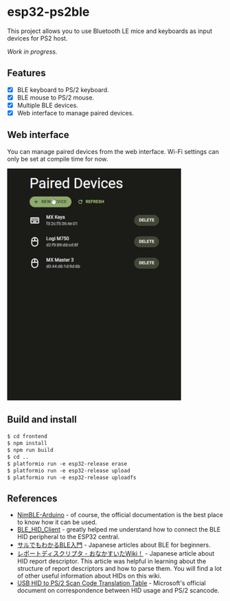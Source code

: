 # esp32-ps2ble
This project allows you to use Bluetooth LE mice and keyboards as input devices for PS2 host.

_Work in progress._

## Features
- [x] BLE keyboard to PS/2 keyboard.
- [x] BLE mouse to PS/2 mouse.
- [x] Multiple BLE devices.
- [x] Web interface to manage paired devices.

## Web interface
You can manage paired devices from the web interface. Wi-Fi settings can only be set at compile time for now.

![](webui_demo.apng)

## Build and install
```
$ cd frontend
$ npm install
$ npm run build
$ cd ..
$ platformio run -e esp32-release erase
$ platformio run -e esp32-release upload
$ platformio run -e esp32-release uploadfs
```

## References
- [NimBLE-Arduino](https://h2zero.github.io/NimBLE-Arduino/annotated.html) - of course, the official documentation is the best place to know how it can be used.
- [BLE_HID_Client](https://github.com/esp32beans/BLE_HID_Client) - greatly helped me understand how to connect the BLE HID peripheral to the ESP32 central.
- [サルでもわかるBLE入門](https://www.musen-connect.co.jp/blog/course/trial-production/ble-beginner-1/) - Japanese articles about BLE for beginners.
- [レポートディスクリプタ - おなかすいたWiki！](https://wiki.onakasuita.org/pukiwiki/?%E3%83%AC%E3%83%9D%E3%83%BC%E3%83%88%E3%83%87%E3%82%A3%E3%82%B9%E3%82%AF%E3%83%AA%E3%83%97%E3%82%BF) - Japanese article about HID report descriptor. This article was helpful in learning about the structure of report descriptors and how to parse them. You will find a lot of other useful information about HIDs on this wiki.
- [USB HID to PS/2 Scan Code Translation Table](https://download.microsoft.com/download/1/6/1/161ba512-40e2-4cc9-843a-923143f3456c/translate.pdf) - Microsoft's official document on correspondence between HID usage and PS/2 scancode.